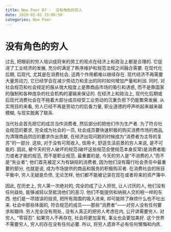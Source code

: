 ```yaml
---
title: New Poor 07 -  没有角色的穷人
date: 2020-02-01 15:06:50
categories: New Poor
---
```

# 没有角色的穷人

<!--more-->

过去, 把眼前的穷人培训成将来的劳工的观点在经济上和政治上都是合理的. 它促进了工业经济的发展, 充分的满足了秩序维护和规范法规之间融合需要. 在现代化后期, 后现代, 尤其是在消费社会, 这两个作用都难以继续存在. 现代经济不再需要大量劳动力, 它已经学会在减少劳动力和支出的同时如何增加产量和利润. 同时, 对社会规范和社会规定的服从很大程度上是靠商品市场的吸引和诱惑, 而不是靠国家的强制和各种庞杂的社会机构的灌输来保证的. 在经济上和政治上, 现代化后期或后现代消费社会在不拖着大部分成员经受工业劳动的沉重负担下仍能繁荣发展. 从实用目的来看, 穷人已经不再是劳动力的后备力量, 职业道德的呼声听起来越来越模糊, 与现实脱离了联系.

当代社会首先把它的成员当作消费者, 然后部分的把他们作为生产者. 为了符合社会规范的要求, 完全成为社会的一员, 社会成员要快速积极的购买消费市场的商品, 为清理商品供应的要求作出贡献, 在经济出现问题的时候成为“消费者为主导的复苏”的一部分. 这些, 对于没有可观收入, 信用卡, 舒适生活前景的穷人来说, 是不可能的. 因此, 被今天的穷人破坏的规范(破坏这些规范会使规范本身反常)是消费者能力或者才能的规范, 而不是职业规范. 最重要的是, 今天的穷人是“不消费的人”而不是“失业者”; 他们首先被定义为有缺陷的消费者, 因为他们没有履行社会责任中最重要的部分, 也就是说, 成为市场提供的商品和服务的积极购买者. 在消费社会的账目平衡中, 穷人无疑是负债, 无论怎样, 他们都不能被记录在现在或者将来的资产簿中.

因此, 在历史上, 穷人第一次绝对的, 完全的成了让人担忧, 让人讨厌的人, 他们没有任何益处, 能够减轻以至抵消他们的恶习. 他们不能提供和纳税人交的税一样的东西. 他们是一项错误的投资, 把所有周围的吸入进来, 却可能除了麻烦什么也不吐出来. 社会中那些体面的, 符合规范的成员——那些“消费者”——对穷人没有任何要求和期待. 穷人完全没有用处., 没有人真正的把穷人考虑在内, 公开讲需要穷人. 对穷人, “零容忍”. 如果穷人不再存在, 社会将更加富有, 事业也会更加美好. 这个世界不需要穷人, 穷人的存在没有任何必要. 所以, 将穷人遗弃不必有任何懊悔和内疚.